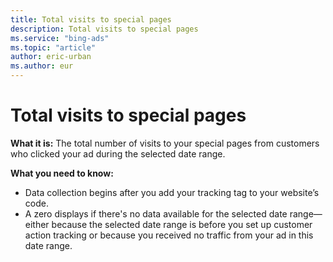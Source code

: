 ```yaml
---
title: Total visits to special pages
description: Total visits to special pages
ms.service: "bing-ads"
ms.topic: "article"
author: eric-urban
ms.author: eur
---
```


# Total visits to special pages

**What it is:** The total number of visits to your special pages from customers who clicked your ad during the selected date range.

**What you need to know:**
- Data collection begins after you add your tracking tag to your website’s code.
- A zero displays if there's no data available for the selected date range—either because the selected date range is before you set up customer action tracking or because you received no traffic from your ad in this date range.


